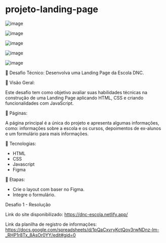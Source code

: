 # projeto-landing-page


![image](https://github.com/suelenbraga1/projeto-landing-page/assets/140122120/d2bc3054-b33b-4dc9-af71-b5173a53251c)

![image](https://github.com/suelenbraga1/projeto-landing-page/assets/140122120/ff2c27ef-76a9-4fa9-be61-155f2764dc1d)

![image](https://github.com/suelenbraga1/projeto-landing-page/assets/140122120/e092ea54-9531-4a67-93b8-20e4b1bf4da5)

![image](https://github.com/suelenbraga1/projeto-landing-page/assets/140122120/b805590a-0ef0-4ff2-8eec-94deaec40d63)

![image](https://github.com/suelenbraga1/projeto-landing-page/assets/140122120/ee055d5a-a64c-4129-b983-418105aacedf)

📄 Desafio Técnico: Desenvolva uma Landing Page da Escola DNC.

🏁 Visão Geral: 

Este desafio tem como objetivo avaliar suas habilidades técnicas na construção de uma Landing Page aplicando HTML, CSS e criando funcionalidades com JavaScript.

📁 Páginas:

A página principal é a única do projeto e apresenta algumas informações, como: informações sobre a escola e os cursos, depoimentos de ex-alunos e um formulário para mais informações.

🚀 Tecnologias:

- HTML
- CSS
- Javascript
- Figma

🎯 Etapas:

- Crie o layout com baser no Figma.
- Integre o formulário.
    
Desafio 1 - Resolução

Link do site disponibilizado: https://dnc-escola.netlify.app/

Link da planilha de registro de informações: https://docs.google.com/spreadsheets/d/1pQaCxvryKctQov3rwNDnz-lm-_RHP1r8Tx_8AsOr0YY/edit#gid=0 
